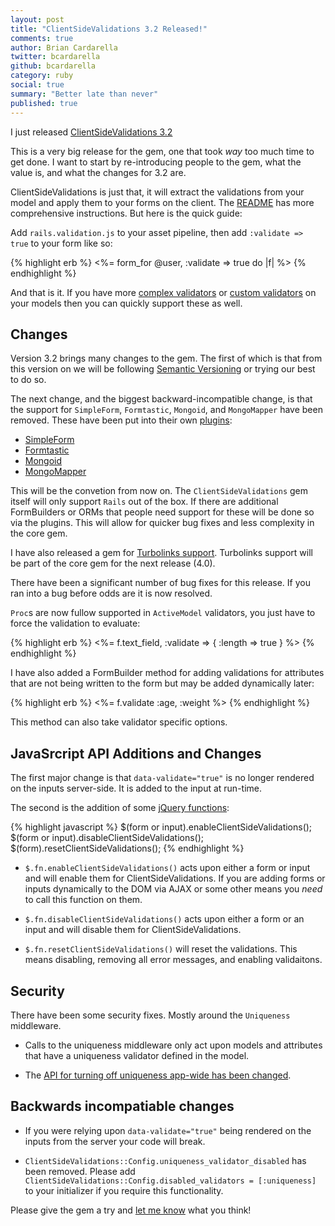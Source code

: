 ```yaml
---
layout: post
title: "ClientSideValidations 3.2 Released!"
comments: true
author: Brian Cardarella
twitter: bcardarella
github: bcardarella
category: ruby
social: true
summary: "Better late than never"
published: true
---
```


I just released [ClientSideValidations 3.2](https://github.com/bcardarella/client_side_validations)

This is a very big release for the gem, one that took *way* too much
time to get done. I want to start by re-introducing people to the gem,
what the value is, and what the changes for 3.2 are.

ClientSideValidations is just that, it will extract the validations from
your model and apply them to your forms on the client. The
[README](https://github.com/bcardarella/client_side_validations/blob/master/README.md)
has more comprehensive instructions. But here is the quick guide:

Add `rails.validation.js` to your asset pipeline, then add `:validate =>
true` to your form like so:

{% highlight erb %}
<%= form_for @user, :validate => true do |f| %>
{% endhighlight %}

And that is it. If you have more [complex validators](https://github.com/bcardarella/client_side_validations/blob/master/README.md#conditional-validators) or 
[custom validators](https://github.com/bcardarella/client_side_validations/blob/master/README.md#custom-validators)
on your models then you can quickly support these as well.

## Changes ##

Version 3.2 brings many changes to the gem. The first of which is that
from this version on we will be following [Semantic Versioning](http://semver.org) or trying our best to do so.

The next change, and the biggest backward-incompatible change, is that
the support for `SimpleForm`, `Formtastic`, `Mongoid`, and `MongoMapper`
have been removed. These have been put into their own
[plugins](https://github.com/bcardarella/client_side_validations/wiki/Plugins):

* [SimpleForm](https://github.com/dockyard/client_side_validations-simple_form)
* [Formtastic](https://github.com/dockyard/client_side_validations-formtastic)
* [Mongoid](https://github.com/dockyard/client_side_validations-mongoid)
* [MongoMapper](https://github.com/dockyard/client_side_validations-mongo_mapper)

This will be the convetion from now on. The `ClientSideValidations` gem
itself will only support `Rails` out of the box. If there are additional
FormBuilders or ORMs that people need support for these will be done so
via the plugins. This will allow for quicker bug fixes and less
complexity in the core gem.

I have also released a gem for [Turbolinks support](https://github.com/dockyard/client_side_validations-turbolinks).
Turbolinks support will be part of the core gem for the next release
(4.0).

There have been a significant number of bug fixes for this release. If
you ran into a bug before odds are it is now resolved.

`Proc`s are now fullow supported in `ActiveModel` validators, you just
have to force the validation to evaluate:

{% highlight erb %}
<%= f.text_field, :validate => { :length => true } %>
{% endhighlight %}

I have also added a FormBuilder method for adding validations for
attributes that are not being written to the form but may be added
dynamically later:

{% highlight erb %}
<%= f.validate :age, :weight %>
{% endhighlight %}

This method can also take validator specific options.

## JavaSrcript API Additions and Changes ##

The first major change is that `data-validate="true"` is no longer
rendered on the inputs server-side. It is added to the input at
run-time.

The second is the addition of some [jQuery functions](https://github.com/bcardarella/client_side_validations/blob/master/README.md#enabling-disabling-and-resetting-on-the-client):

{% highlight javascript %}
$(form or input).enableClientSideValidations();
$(form or input).disableClientSideValidations();
$(form).resetClientSideValidations();
{% endhighlight %}

* `$.fn.enableClientSideValidations()` acts upon either a form or input
  and will enable them for ClientSideValidations. If you are adding
forms or inputs dynamically to the DOM via AJAX or some other means you
*need* to call this function on them.

* `$.fn.disableClientSideValidations()` acts upon either a form or an
  input and will disable them for ClientSideValidations.

* `$.fn.resetClientSideValidations()` will reset the validations. This
  means disabling, removing all error messages, and enabling
validaitons.

## Security ##

There have been some security fixes. Mostly around the `Uniqueness`
middleware.

* Calls to the uniqueness middleware only act upon models and
attributes that have a uniqueness validator defined in the model.

* The [API for turning off uniqueness app-wide has been changed](https://github.com/bcardarella/client_side_validations/blob/master/README.md#security).

## Backwards incompatiable changes ##

* If you were relying upon `data-validate="true"` being rendered on the
  inputs from the server your code will break.

* `ClientSideValidations::Config.uniqueness_validator_disabled` has been
  removed. Please add `ClientSideValidations::Config.disabled_validators
= [:uniqueness]` to your initializer if you require this functionality.

Please give the gem a try and [let me know](http://twitter.com/bcardarella) what you think!
